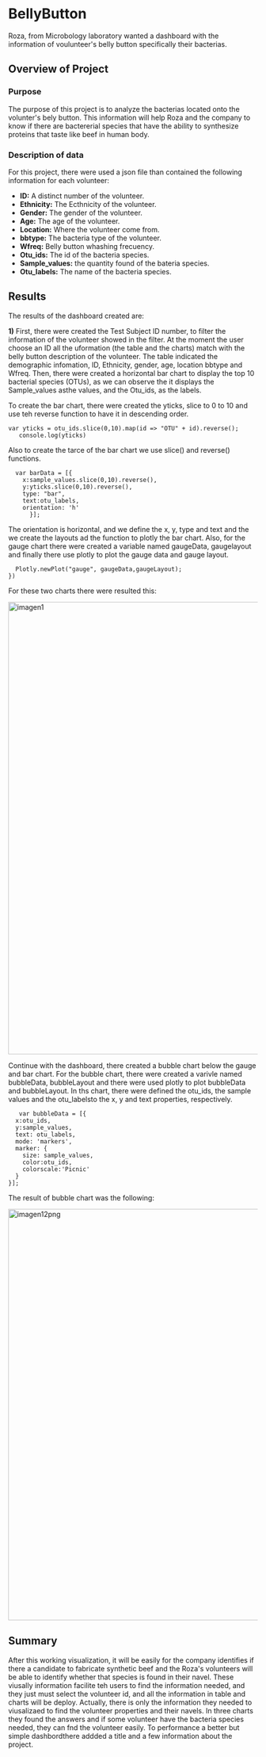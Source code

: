 # BellyButton
Roza, from Microbology laboratory wanted a dashboard with the information of voulunteer's belly button specifically their bacterias.

## Overview of Project 
### Purpose 
The purpose of this project is to analyze the bacterias located onto the volunter's bely button. This information will help Roza and the company to know if there are bactererial species that have the ability to synthesize proteins that taste like beef in human body.

### Description of data

For this project, there were used a json file than contained the following information for each volunteer:

* **ID:** A distinct number of the volunteer.
* **Ethnicity:** The Ecthnicity of the volunteer.
* **Gender:** The gender of the volunteer.
* **Age:** The age of the volunteer.
* **Location:** Where the volunteer come from.
* **bbtype:** The bacteria type of the volunteer.
* **Wfreq:** Belly button whashing frecuency. 
* **Otu_ids:** The id of the bacteria species.
* **Sample_values:** the quantity found of the bateria species.
* **Otu_labels:** The name of the bacteria species.


## Results 

The results of the dashboard created are:

**1)** First, there were created the Test Subject ID number, to filter the information of the volunteer showed in the filter.
At the moment the user choose an ID all the uformation (the table and the charts) match with the belly button description of the volunteer.
The table indicated the demographic infomation, ID, Ethnicity, gender, age, location bbtype and Wfreq. Then, there were created a horizontal bar chart to display the top 10 bacterial species (OTUs), as we can observe the it displays the Sample_values asthe values, and the Otu_ids, as the labels.

To create the bar chart, there were created the yticks, slice to 0 to 10 and use teh reverse function to have it in descending order.

    var yticks = otu_ids.slice(0,10).map(id => "OTU" + id).reverse();
       console.log(yticks)

Also to create  the tarce of the bar chart we use slice() and reverse() functions.

      var barData = [{
        x:sample_values.slice(0,10).reverse(),
        y:yticks.slice(0,10).reverse(),
        type: "bar",
        text:otu_labels,
        orientation: 'h'
          }];

The orientation is horizontal, and we define the x, y, type and text and the we create the layouts ad the function to plotly the bar chart.
Also, for the gauge chart there were created a variable named gaugeData, gaugelayout and finally there use plotly to plot the gauge data and gauge layout.

      Plotly.newPlot("gauge", gaugeData,gaugeLayout);
    })

For these two charts there were resulted this:


<img width="913" alt="imagen1" src="https://user-images.githubusercontent.com/96165500/185718485-c173a9b1-2a8f-445f-878c-e12b64b0d11e.png">

Continue with the dashboard, there created a bubble chart below the gauge and bar chart. For the bubble chart, there were created a varivle named bubbleData, bubbleLayout and there were used plotly to plot bubbleData and bubbleLayout. In ths chart, there were defined the otu_ids, the sample values and the otu_labelsto the x, y and text properties, respectively.

       var bubbleData = [{
      x:otu_ids,
      y:sample_values,
      text: otu_labels,
      mode: 'markers',
      marker: {
        size: sample_values,
        color:otu_ids,
        colorscale:'Picnic'
      }
    }];
    
The result of bubble chart was the following:

<img width="830" alt="imagen12png" src="https://user-images.githubusercontent.com/96165500/185718486-2e4b0220-28e5-4174-8002-f541ffc340cd.png">

## Summary

After this working visualization, it will be easily for the company identifies if there a candidate to fabricate synthetic beef and the Roza's volunteers will be able to identify whether that species is found in their navel. These viusally information facilite teh users to find the information needed, and they just must select the volunteer id, and all the information in table and charts will be deploy. Actually, there is only the information they needed to viusalizaed to find the volunteer properties and their navels. In three charts they found the answers and if some volunteer have the bacteria species needed, they can fnd the volunteer easily. To performance a better but simple dashbordthere addded a title and a few information about the project.
 

